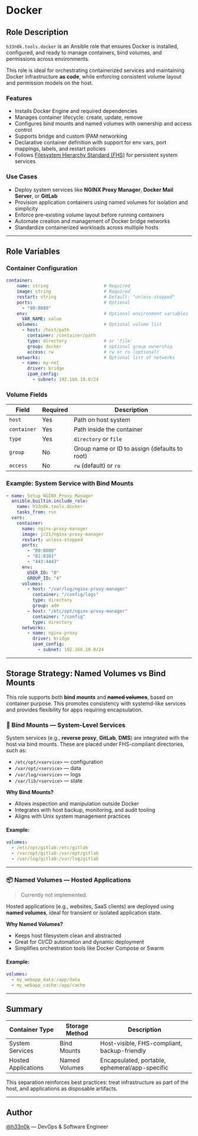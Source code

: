 # Docker

## Role Description

`h33n0k.tools.docker` is an Ansible role that ensures Docker is installed, configured, and ready to manage containers, bind volumes, and permissions across environments.

This role is ideal for orchestrating containerized services and maintaining Docker infrastructure **as code**, while enforcing consistent volume layout and permission models on the host.

### Features

- Installs Docker Engine and required dependencies
- Manages container lifecycle: create, update, remove
- Configures bind mounts and named volumes with ownership and access control
- Supports bridge and custom IPAM networking
- Declarative container definition with support for env vars, port mappings, labels, and restart policies
- Follows [Filesystem Hierarchy Standard (FHS)](https://refspecs.linuxfoundation.org/FHS_3.0/fhs/index.html) for persistent system services

### Use Cases

- Deploy system services like **NGINX Proxy Manager**, **Docker Mail Server**, or **GitLab**
- Provision application containers using named volumes for isolation and simplicity
- Enforce pre-existing volume layout before running containers
- Automate creation and management of Docker bridge networks
- Standardize containerized workloads across multiple hosts

---

## Role Variables

### Container Configuration

```yaml
container:
    name: string                     # Required
    image: string                    # Required
    restart: string                  # Default: "unless-stopped"
    ports:                           # Optional
      - "80:8080"
    env:                             # Optional environment variables
      VAR_NAME: value
    volumes:                         # Optional volume list
      - host: /host/path
        container: /container/path
        type: directory              # or 'file'
        group: docker                # optional group ownership
        access: rw                   # rw or ro (optional)
    networks:                        # Optional list of networks
      - name: my-net
        driver: bridge
        ipam_config:
          - subnet: 192.168.10.0/24
````

### Volume Fields

| Field       | Required | Description                                   |
| ----------- | -------- | --------------------------------------------- |
| `host`      | Yes      | Path on host system                           |
| `container` | Yes      | Path inside the container                     |
| `type`      | Yes      | `directory` or `file`                         |
| `group`     | No       | Group name or ID to assign (defaults to root) |
| `access`    | No       | `rw` (default) or `ro`                        |

### Example: System Service with Bind Mounts

```yaml
- name: Setup NGINX Proxy Manager
  ansible.builtin.include_role:
    name: h33n0k.tools.docker
    tasks_from: run
  vars:
    container:
      name: nginx-proxy-manager
      image: jc21/nginx-proxy-manager
      restart: unless-stopped
      ports:
        - "80:8080"
        - "81:8181"
        - "443:4443"
      env:
        USER_ID: "0"
        GROUP_ID: "4"
      volumes:
        - host: "/var/log/nginx-proxy-manager"
          container: "/config/logs"
          type: directory
          group: adm
        - host: "/etc/opt/nginx-proxy-manager"
          container: "/config"
          type: directory
      networks:
        - name: nginx-proxy
          driver: bridge
          ipam_config:
            - subnet: 192.168.10.0/24
```

---

## Storage Strategy: Named Volumes vs Bind Mounts

This role supports both **bind mounts** and **~~named volumes~~**, based on container purpose. This promotes consistency with systemd-like services and provides flexibility for apps requiring encapsulation.

### 🔧 Bind Mounts — System-Level Services

System services (e.g., **reverse proxy**, **GitLab**, **DMS**) are integrated with the host via bind mounts. These are placed under FHS-compliant directories, such as:

* `/etc/opt/<service>` — configuration
* `/var/opt/<service>` — data
* `/var/log/<service>` — logs
* `/var/lib/<service>` — state

**Why Bind Mounts?**

* Allows inspection and manipulation outside Docker
* Integrates with host backup, monitoring, and audit tooling
* Aligns with Unix system management practices

#### Example:

```yaml
volumes:
  - /etc/opt/gitlab:/etc/gitlab
  - /var/opt/gitlab:/var/opt/gitlab
  - /var/log/gitlab:/var/log/gitlab
```

---

### 📦 Named Volumes — Hosted Applications
> Currently not implemented.

Hosted applications (e.g., websites, SaaS clients) are deployed using **named volumes**, ideal for transient or isolated application state.

**Why Named Volumes?**

* Keeps host filesystem clean and abstracted
* Great for CI/CD automation and dynamic deployment
* Simplifies orchestration tools like Docker Compose or Swarm

#### Example:

```yaml
volumes:
  - my_webapp_data:/app/data
  - my_webapp_cache:/app/cache
```

---

## Summary

| Container Type      | Storage Method | Description                                    |
| ------------------- | -------------- | ---------------------------------------------- |
| System Services     | Bind Mounts    | Host-visible, FHS-compliant, backup-friendly   |
| Hosted Applications | Named Volumes  | Encapsulated, portable, ephemeral/app-specific |

This separation reinforces best practices: treat infrastructure as part of the host, and applications as disposable artifacts.

---

## Author

[@h33n0k](https://github.com/h33n0k) — DevOps & Software Engineer
